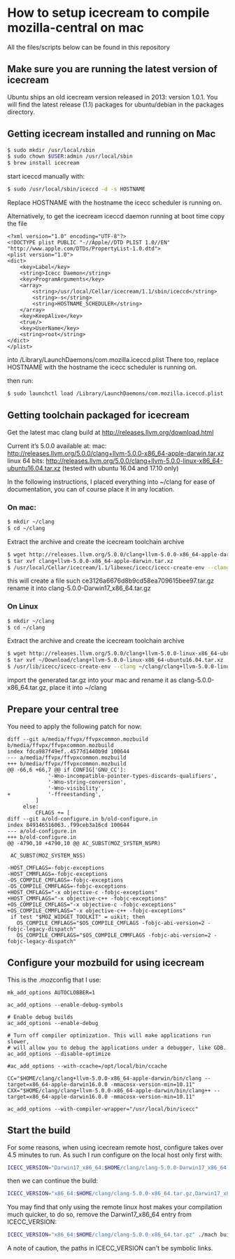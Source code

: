 # How to setup icecream to compile mozilla-central on mac

All the files/scripts below can be found in this repository

## Make sure you are running the latest version of icecream

Ubuntu ships an old icecream version released in 2013: version 1.0.1. You will find the latest release (1.1) packages for ubuntu/debian in the packages directory.

## Getting icecream installed and running on Mac

```bash
$ sudo mkdir /usr/local/sbin
$ sudo chown $USER:admin /usr/local/sbin
$ brew install icecream
```

start iceccd manually with:
```bash
$ sudo /usr/local/sbin/iceccd -d -s HOSTNAME
```

Replace HOSTNAME with the hostname the icecc scheduler is running on.

Alternatively, to get the icecream iceccd daemon running at boot time
copy the file
```
<?xml version="1.0" encoding="UTF-8"?>
<!DOCTYPE plist PUBLIC "-//Apple//DTD PLIST 1.0//EN" "http://www.apple.com/DTDs/PropertyList-1.0.dtd">
<plist version="1.0">
<dict>
    <key>Label</key>
    <string>Icecc Daemon</string>
    <key>ProgramArguments</key>
    <array>
        <string>/usr/local/Cellar/icecream/1.1/sbin/iceccd</string>
        <string>-s</string>
        <string>HOSTNAME_SCHEDULER</string>
    </array>
    <key>KeepAlive</key>
    <true/>
    <key>UserName</key>
    <string>root</string>
</dict>
</plist>
```

into /Library/LaunchDaemons/com.mozilla.iceccd.plist
There too, replace HOSTNAME with the hostname the icecc scheduler is running on.

then run:
```bash
$ sudo launchctl load /Library/LaunchDaemons/com.mozilla.iceccd.plist
```

## Getting toolchain packaged for icecream

Get the latest mac clang build at http://releases.llvm.org/download.html

Current it’s 5.0.0 available at:
mac: http://releases.llvm.org/5.0.0/clang+llvm-5.0.0-x86_64-apple-darwin.tar.xz
linux 64 bits: http://releases.llvm.org/5.0.0/clang+llvm-5.0.0-linux-x86_64-ubuntu16.04.tar.xz
(tested with ubuntu 16.04 and 17.10 only)

In the following instructions, I placed everything into ~/clang for ease of documentation, you can of course place it in any location.

### On mac:
```bash
$ mkdir ~/clang
$ cd ~/clang
```

Extract the archive and create the icecream toolchain archive
```bash
$ wget http://releases.llvm.org/5.0.0/clang+llvm-5.0.0-x86_64-apple-darwin.tar.xz
$ tar xvf clang+llvm-5.0.0-x86_64-apple-darwin.tar.xz
$ /usr/local/Cellar/icecream/1.1/libexec/icecc/icecc-create-env --clang ~/clang/clang+llvm-5.0.0-x86_64-apple-darwin/bin/clang /usr/local/Cellar/icecream/1.1/libexec/icecc/compilerwrapper
```

this will create a file such ce3126a6676d8b9cd58ea709615bee97.tar.gz
rename it into clang-5.0.0-Darwin17_x86_64.tar.gz

### On Linux
```bash
$ mkdir ~/clang
$ cd ~/clang
```

Extract the archive and create the icecream toolchain archive
```bash
$ wget http://releases.llvm.org/5.0.0/clang+llvm-5.0.0-linux-x86_64-ubuntu16.04.tar.xz
$ tar xvf ~/Download/clang+llvm-5.0.0-linux-x86_64-ubuntu16.04.tar.xz
$ /usr/lib/icecc/icecc-create-env --clang ~/clang/clang+llvm-5.0.0-linux-x86_64-ubuntu16.04/bin/clang /usr/lib/icecc/compilerwrapper
```

import the generated tar.gz into your mac and rename it as clang-5.0.0-x86_64.tar.gz, place it into ~/clang

## Prepare your central tree

You need to apply the following patch for now:
```
diff --git a/media/ffvpx/ffvpxcommon.mozbuild b/media/ffvpx/ffvpxcommon.mozbuild
index fdca987f49ef..4577d1440b9d 100644
--- a/media/ffvpx/ffvpxcommon.mozbuild
+++ b/media/ffvpx/ffvpxcommon.mozbuild
@@ -66,6 +66,7 @@ if CONFIG['GNU_CC']:
             '-Wno-incompatible-pointer-types-discards-qualifiers',
             '-Wno-string-conversion',
             '-Wno-visibility',
+            '-ffreestanding',
         ]
     else:
         CFLAGS += [
diff --git a/old-configure.in b/old-configure.in
index 849146516063..f99ceb3a16cd 100644
--- a/old-configure.in
+++ b/old-configure.in
@@ -4790,10 +4790,10 @@ AC_SUBST(MOZ_SYSTEM_NSPR)
 
 AC_SUBST(MOZ_SYSTEM_NSS)
 
-HOST_CMFLAGS=-fobjc-exceptions
-HOST_CMMFLAGS=-fobjc-exceptions
-OS_COMPILE_CMFLAGS=-fobjc-exceptions
-OS_COMPILE_CMMFLAGS=-fobjc-exceptions
+HOST_CMFLAGS="-x objective-c -fobjc-exceptions"
+HOST_CMMFLAGS="-x objective-c++ -fobjc-exceptions"
+OS_COMPILE_CMFLAGS="-x objective-c -fobjc-exceptions"
+OS_COMPILE_CMMFLAGS="-x objective-c++ -fobjc-exceptions"
 if test "$MOZ_WIDGET_TOOLKIT" = uikit; then
   OS_COMPILE_CMFLAGS="$OS_COMPILE_CMFLAGS -fobjc-abi-version=2 -fobjc-legacy-dispatch"
   OS_COMPILE_CMMFLAGS="$OS_COMPILE_CMMFLAGS -fobjc-abi-version=2 -fobjc-legacy-dispatch"
```

## Configure your mozbuild for using icecream

This is the .mozconfig that I use:

```
mk_add_options AUTOCLOBBER=1

ac_add_options --enable-debug-symbols

# Enable debug builds
ac_add_options --enable-debug

# Turn off compiler optimization. This will make applications run slower,
# will allow you to debug the applications under a debugger, like GDB.
ac_add_options --disable-optimize

#ac_add_options --with-ccache=/opt/local/bin/ccache

CC="$HOME/clang/clang+llvm-5.0.0-x86_64-apple-darwin/bin/clang --target=x86_64-apple-darwin16.0.0 -mmacosx-version-min=10.11"
CXX="$HOME/clang/clang+llvm-5.0.0-x86_64-apple-darwin/bin/clang++ --target=x86_64-apple-darwin16.0.0 -mmacosx-version-min=10.11"

ac_add_options --with-compiler-wrapper="/usr/local/bin/icecc"
```

## Start the build

For some reasons, when using icecream remote host, configure takes over 4.5 minutes to run. As such I run configure on the local host only first with:
```bash
ICECC_VERSION="Darwin17_x86_64:$HOME/clang/clang-5.0.0-Darwin17_x86_64.tar.gz" ./mach configure
```

then we can continue the build:
```bash
ICECC_VERSION="x86_64:$HOME/clang/clang-5.0.0-x86_64.tar.gz,Darwin17_x86_64:$HOME/clang/clang-5.0.0-Darwin17_x86_64.tar.gz" ./mach build -j32
```

You may find that only using the remote linux host makes your compilation much quicker, to do so, remove the Darwin17_x86_64 entry from ICECC_VERSION:
```bash
ICECC_VERSION="x86_64:$HOME/clang/clang-5.0.0-x86_64.tar.gz" ./mach build -j32
```

A note of caution, the paths in ICECC_VERSION can't be symbolic links.
